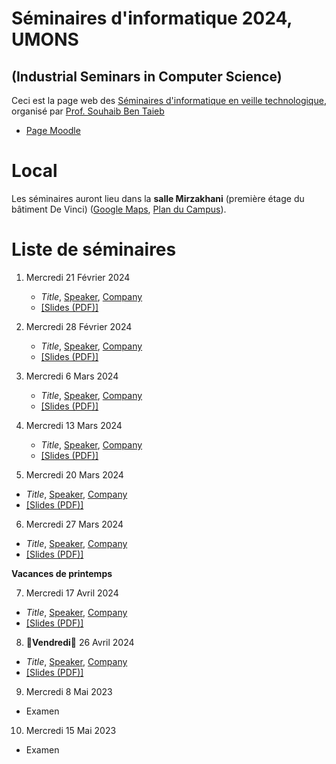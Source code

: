 # Séminaires d'informatique 2024, UMONS 
## (Industrial Seminars in Computer Science)

Ceci est la page web des [Séminaires d'informatique en veille technologique](https://webcontent.umons.ac.be/web/fr/pde/2023-2024/aa/S-INFO-017.htm), organisé par [Prof. Souhaib Ben Taieb](http://www.souhaib-bentaieb.com)

- [Page Moodle](https://moodle.umons.ac.be/mod/forum/view.php?id=271619)

# Local

Les séminaires auront lieu dans la **salle Mirzakhani** (première étage du bâtiment De Vinci) ([Google Maps](https://goo.gl/maps/y83a97kLffiojN4o7), [Plan du Campus](https://web.umons.ac.be/fr/plan-des-campus/#mons)).

# Liste de séminaires


1. Mercredi 21 Février 2024

	* *Title*, [Speaker](.), [Company](.) 
	* [[Slides (PDF)]](.)



2. Mercredi 28 Février 2024

	* *Title*, [Speaker](.), [Company](.) 
	* [[Slides (PDF)]](.)
	

3. Mercredi 6 Mars 2024

	* *Title*, [Speaker](.), [Company](.) 
	* [[Slides (PDF)]](.)



4. Mercredi 13 Mars 2024

	* *Title*, [Speaker](.), [Company](.) 
	* [[Slides (PDF)]](.)


5. Mercredi 20 Mars 2024
	
 * *Title*, [Speaker](.), [Company](.)
 * [[Slides (PDF)]](.)
  
6. Mercredi 27 Mars 2024
	
 * *Title*, [Speaker](.), [Company](.)
 * [[Slides (PDF)]](.)


**Vacances de printemps**

7. Mercredi 17 Avril 2024
	
 * *Title*, [Speaker](.), [Company](.)
 * [[Slides (PDF)]](.)

8. 🔴**Vendredi**🔴 26 Avril 2024

 * *Title*, [Speaker](.), [Company](.)
 * [[Slides (PDF)]](.)
   
9. Mercredi 8 Mai 2023

  * Examen

10. Mercredi 15 Mai 2023

  * Examen


